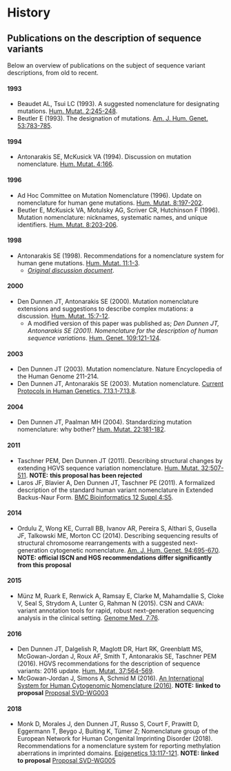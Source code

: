 # History

## Publications on the description of sequence variants

Below an overview of publications on the subject of sequence variant descriptions, from old to recent.

#### 1993

* Beaudet AL, Tsui LC (1993). A suggested nomenclature for designating mutations. [Hum. Mutat. 2:245-248](http://onlinelibrary.wiley.com/doi/10.1002/humu.1380020402/abstract).
* Beutler E (1993). The designation of mutations. [Am. J. Hum. Genet. 53:783-785](http://www.ncbi.nlm.nih.gov/pmc/articles/PMC1682427/pdf/ajhg00054-0240.pdf).

#### 1994

* Antonarakis SE, McKusick VA (1994). Discussion on mutation nomenclature. [Hum. Mutat. 4:166](http://onlinelibrary.wiley.com/doi/10.1002/humu.1380040215/pdf).

#### 1996

* Ad Hoc Committee on Mutation Nomenclature (1996). Update on nomenclature for human gene mutations. [Hum. Mutat. 8:197-202](http://onlinelibrary.wiley.com/doi/10.1002/humu.1380080302/pdf).
* Beutler E, McKusick VA, Motulsky AG, Scriver CR, Hutchinson F (1996). Mutation nomenclature: nicknames, systematic names, and unique identifiers. [Hum. Mutat. 8:203-206](http://onlinelibrary.wiley.com/doi/10.1002/%28SICI%291098-1004%281996%298:3%3C203::AID-HUMU1%3E3.0.CO;2-A/pdf).

#### 1998

* Antonarakis SE (1998). Recommendations for a nomenclature system for human gene mutations. [Hum. Mutat. 11:1-3](http://www3.interscience.wiley.com/cgi-bin/fulltext/5001291/PDFSTART).
    * [_Original discussion document_](../history-1996.html).

#### 2000

* Den Dunnen JT, Antonarakis SE (2000). Mutation nomenclature extensions and suggestions to describe complex mutations: a discussion. [Hum. Mutat. 15:7-12](http://www3.interscience.wiley.com/cgi-bin/fulltext/68503056/PDFSTART).  
    * A modified version of this paper was published as; _Den Dunnen JT, Antonarakis SE (2001). Nomenclature for the description of human sequence variations_. [Hum. Genet. 109:121-124](link.springer.com/article/10.1007/s004390100505).

#### 2003

* Den Dunnen JT (2003). Mutation nomenclature. Nature Encyclopedia of the Human Genome 211-214.
* Den Dunnen JT, Antonarakis SE (2003). Mutation nomenclature. [Current Protocols in Human Genetics. 7.13.1-7.13.8](http://www.currentprotocols.com/WileyCDA/CPTitle/isbn-0471034207.html).

#### 2004

* Den Dunnen JT, Paalman MH (2004). Standardizing mutation nomenclature: why bother? [Hum. Mutat. 22:181-182](http://onlinelibrary.wiley.com/doi/10.1002/humu.10262/pdf).

#### 2011

* Taschner PEM, Den Dunnen JT (2011). Describing structural changes by extending HGVS sequence variation nomenclature. [Hum. Mutat. 32:507-511](http://onlinelibrary.wiley.com/doi/10.1002/humu.21427/pdf).
**NOTE:**    **this proposal has been rejected**
* Laros JF, Blavier A, Den Dunnen JT, Taschner PE (2011). A formalized description of the standard human variant nomenclature in Extended Backus-Naur Form. [BMC Bioinformatics 12 Suppl 4:S5](http://www.ncbi.nlm.nih.gov/pmc/articles/PMC3194197/pdf/1471-2105-12-S4-S5.pdf).

#### 2014

* Ordulu Z, Wong KE, Currall BB, Ivanov AR, Pereira S, Althari S, Gusella JF, Talkowski ME, Morton CC (2014). Describing sequencing results of structural chromosome rearrangements with a suggested next-generation cytogenetic nomenclature. [Am. J. Hum. Genet. 94:695-670](http://doi.org/10.1016/j.ajhg.2014.03.020).
**NOTE:**    **official ISCN and HGS recommendations differ significantly from this proposal**

#### 2015

* Münz M, Ruark E, Renwick A, Ramsay E, Clarke M, Mahamdallie S, Cloke V, Seal S, Strydom A, Lunter G, Rahman N (2015). CSN and CAVA: variant annotation tools for rapid, robust next-generation sequencing analysis in the clinical setting. [Genome Med. 7:76](http://genomemedicine.biomedcentral.com/articles/10.1186/s13073-015-0195-6).

#### 2016

* Den Dunnen JT, Dalgelish R, Maglott DR, Hart RK, Greenblatt MS, McGowan-Jordan J, Roux AF, Smith T, Antonarakis SE, Taschner PEM (2016). HGVS recommendations for the description of sequence variants: 2016 update. [Hum. Mutat. 37:564-569](http://onlinelibrary.wiley.com/doi/10.1002/humu.22981/pdf).
* McGowan-Jordan J, Simons A, Schmid M (2016). [An International System for Human Cytogenomic Nomenclature (2016)](https://www.karger.com/Book/Home/271658).
**NOTE:**    **linked to proposal** [Proposal SVD-WG003](/background/consultation/SVD-WG003)

#### 2018

* Monk D, Morales J, den Dunnen JT, Russo S, Court F, Prawitt D, Eggermann T, Beygo J, Buiting K, Tümer Z; Nomenclature group of the European Network for Human Congenital Imprinting Disorder (2018). Recommendations for a nomenclature system for reporting methylation aberrations in imprinted domains. [Epigenetics 13:117-121](https://www.ncbi.nlm.nih.gov/pubmed/?term=27911167).
**NOTE:**    **linked to  proposal** [Proposal SVD-WG005](/background/consultation/SVD-WG005)
